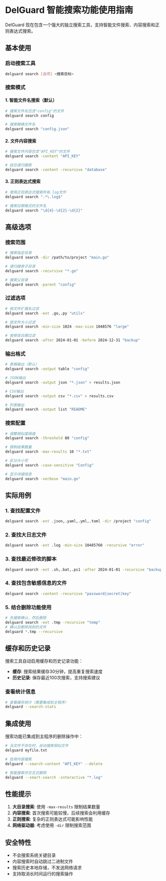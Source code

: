 # DelGuard 智能搜索功能使用指南

DelGuard 现在包含一个强大的独立搜索工具，支持智能文件搜索、内容搜索和正则表达式搜索。

## 基本使用

### 启动搜索工具
```bash
delguard search [选项] <搜索目标>
```

### 搜索模式

#### 1. 智能文件名搜索（默认）
```bash
# 搜索文件名包含"config"的文件
delguard search config

# 搜索精确文件名
delguard search "config.json"
```

#### 2. 文件内容搜索
```bash
# 搜索文件内容包含"API_KEY"的文件
delguard search -content "API_KEY"

# 结合递归搜索
delguard search -content -recursive "database"
```

#### 3. 正则表达式搜索
```bash
# 使用正则表达式搜索所有.log文件
delguard search ".*\.log$"

# 搜索日期格式的文件名
delguard search "\d{4}-\d{2}-\d{2}"
```

## 高级选项

### 搜索范围
```bash
# 搜索指定目录
delguard search -dir /path/to/project "main.go"

# 递归搜索子目录
delguard search -recursive "*.go"

# 搜索父目录
delguard search -parent "config"
```

### 过滤选项
```bash
# 按文件扩展名过滤
delguard search -ext .go,.py "utils"

# 按文件大小过滤
delguard search -min-size 1024 -max-size 1048576 "large"

# 按修改日期过滤
delguard search -after 2024-01-01 -before 2024-12-31 "backup"
```

### 输出格式
```bash
# 表格输出（默认）
delguard search -output table "config"

# JSON输出
delguard search -output json "*.json" > results.json

# CSV输出
delguard search -output csv "*.csv" > results.csv

# 列表输出
delguard search -output list "README"
```

### 搜索配置
```bash
# 调整相似度阈值
delguard search -threshold 80 "config"

# 限制结果数量
delguard search -max-results 10 "*.txt"

# 区分大小写
delguard search -case-sensitive "Config"

# 显示详细信息
delguard search -verbose "main.go"
```

## 实际用例

### 1. 查找配置文件
```bash
delguard search -ext .json,.yaml,.yml,.toml -dir /project "config"
```

### 2. 查找大日志文件
```bash
delguard search -ext .log -min-size 10485760 -recursive "error"
```

### 3. 查找最近修改的脚本
```bash
delguard search -ext .sh,.bat,.ps1 -after 2024-01-01 -recursive "backup"
```

### 4. 查找包含敏感信息的文件
```bash
delguard search -content -recursive "password|secret|key"
```

### 5. 结合删除功能使用
```bash
# 先搜索确认，然后删除
delguard search -ext .tmp -recursive "temp"
# 确认后删除找到的文件
delguard *.tmp --recursive
```

## 缓存和历史记录

搜索工具自动启用缓存和历史记录功能：

- **缓存**: 搜索结果缓存30分钟，提高重复搜索速度
- **历史记录**: 保存最近100次搜索，支持搜索建议

### 查看统计信息
```bash
# 查看缓存统计（需要集成到主程序）
delguard --search-stats
```

## 集成使用

搜索功能已集成到主程序的删除操作中：

```bash
# 当文件不存在时，自动搜索相似文件
delguard myfile.txt

# 启用内容搜索
delguard --search-content "API_KEY" --delete

# 智能搜索并交互式删除
delguard --smart-search -interactive "*.log"
```

## 性能提示

1. **大目录搜索**: 使用 `-max-results` 限制结果数量
2. **内容搜索**: 首次搜索可能较慢，后续搜索会利用缓存
3. **正则搜索**: 复杂的正则表达式可能影响性能
4. **网络驱动器**: 考虑使用 `-dir` 限制搜索范围

## 安全特性

- 不会搜索系统关键目录
- 内容搜索时自动跳过二进制文件
- 搜索历史本地存储，不发送网络请求
- 支持取消长时间运行的搜索操作
